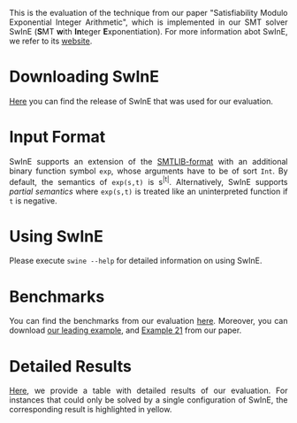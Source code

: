 <head>
    <title>Satisfiability Modulo Exponential Integer Arithmetic</title>
    <style>
        p {text-align: justify;}
    </style>
</head>

This is the evaluation of the technique from our paper "Satisfiability Modulo Exponential Integer Arithmetic", which is implemented in our SMT solver SwInE (**S**MT **w**ith **In**teger **E**xponentiation). For more information abot SwInE, we refer to its [website](https://ffrohn.github.io/swine/).

# Downloading SwInE

[Here](https://github.com/ffrohn/swine/releases/tag/v0.1.0) you can find the release of SwInE that was used for our evaluation.

# Input Format

SwInE supports an extension of the [SMTLIB-format](https://smtlib.cs.uiowa.edu/) with an additional binary function symbol `exp`, whose arguments have to be of sort `Int`.
By default, the semantics of `exp(s,t)` is s<sup>|t|</sup>.
Alternatively, SwInE supports *partial semantics* where `exp(s,t)` is treated like an uninterpreted function if `t` is negative.

# Using SwInE

Please execute `swine --help` for detailed information on using SwInE.

# Benchmarks

You can find the benchmarks from our evaluation [here](https://github.com/ffrohn/QF_EIA/tree/v0.1.0).
Moreover, you can download [our leading example](leading.smt2), and [Example 21](ex21.smt2) from our paper.

# Detailed Results

<a href="results.html">Here</a>, we provide a table with detailed results of our evaluation.
For instances that could only be solved by a single configuration of SwInE, the corresponding result is highlighted in yellow.
